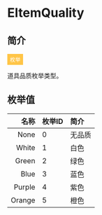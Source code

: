 # EItemQuality

## 简介

<span style="padding: 4px 6px; font-size: 12px; display: inline-block; color: #FFFFFF; background: #FFC547;">枚举</span>

道具品质枚举类型。

## 枚举值

|   名称 | 枚举ID | 简介   |
| -----: | :----- | :----- |
|   None | 0      | 无品质 |
|  White | 1      | 白色   |
|  Green | 2      | 绿色   |
|   Blue | 3      | 蓝色   |
| Purple | 4      | 紫色   |
| Orange | 5      | 橙色   |

